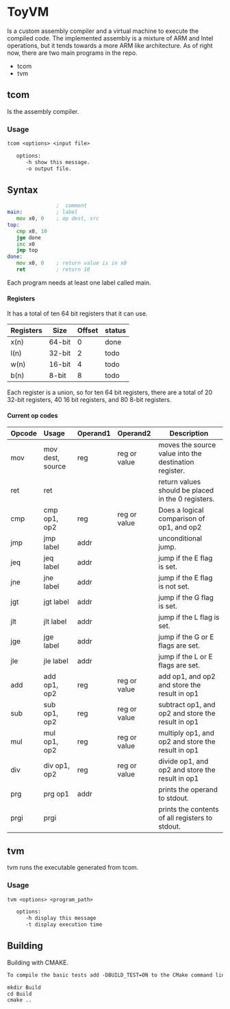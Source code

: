 # ToyVM

Is a custom assembly compiler and a virtual machine to execute the compiled code.
The implemented assembly is a mixture of ARM and Intel operations, but it tends towards a more ARM like architecture.
As of right now, there are two main programs in the repo.

* tcom
* tvm

## tcom

Is the assembly compiler.

### Usage

```txt
tcom <options> <input file>

   options:
      -h show this message.
      -o output file.
```

## Syntax

```asm
                ;  comment
main:           ; label
   mov x0, 0    ; op dest, src
top:
   cmp x0, 10
   jge done
   inc x0
   jmp top
done:
   mov x0, 0    ; return value is in x0
   ret          ; return 10
```

Each program needs at least one label called main.


#### Registers

It has a total of ten 64 bit registers that it can use.


| Registers | Size   | Offset | status |
|:----------|--------|--------|--------|
| x(n)      | 64-bit | 0      | done   |
| l(n)      | 32-bit | 2      | todo   |
| w(n)      | 16-bit | 4      | todo   |
| b(n)      | 8-bit  | 8      | todo   |

Each register is a union, so for ten 64 bit registers, there are a total of 20 32-bit registers,
40 16 bit registers, and 80 8-bit registers.

#### Current op codes

| Opcode | Usage            | Operand1 | Operand2     | Description                                           |
|:-------|:-----------------|:---------|:-------------|-------------------------------------------------------|
| mov    | mov dest, source | reg      | reg or value | moves the source value into the destination register. |
| ret    | ret              |          |              | return values should be placed in the 0 registers.    |
| cmp    | cmp op1, op2     | reg      | reg or value | Does a logical comparison  of op1, and op2            |
| jmp    | jmp label        | addr     |              | unconditional jump.                                   |
| jeq    | jeq label        | addr     |              | jump if the E flag is set.                            |
| jne    | jne label        | addr     |              | jump if the E flag is not set.                        |
| jgt    | jgt label        | addr     |              | jump if the G flag is set.                            |
| jlt    | jlt label        | addr     |              | jump if the L flag is set.                            |
| jge    | jge label        | addr     |              | jump if the G or E flags are set.                     |
| jle    | jle label        | addr     |              | jump if the L or E flags are set.                     |
| add    | add op1, op2     | reg      | reg or value | add op1, and op2 and store the result in op1          |
| sub    | sub op1, op2     | reg      | reg or value | subtract op1, and op2 and store the result in op1     |
| mul    | mul op1, op2     | reg      | reg or value | multiply op1, and op2 and store the result in op1     |
| div    | div op1, op2     | reg      | reg or value | divide  op1, and op2 and store the result in op1      |
| prg    | prg op1          | addr     |              | prints the operand to stdout.                         |
| prgi   | prgi             |          |              | prints the contents of all registers to stdout.       |


## tvm

tvm runs the executable generated from tcom.

### Usage

```txt
tvm <options> <program_path>

   options:
      -h display this message
      -t display execution time
```

## Building

Building with CMAKE.

```txt
To compile the basic tests add -DBUILD_TEST=ON to the CMake command line.

mkdir Build
cd Build
cmake ..
```